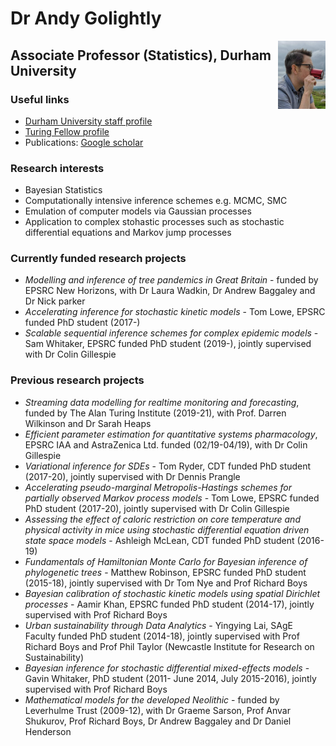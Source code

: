 # Dr Andy Golightly

<img align="right" src="AG.jpg" width="15%" height="15%"/>

## Associate Professor (Statistics), Durham University

### Useful links
- [Durham University staff profile](https://www.durham.ac.uk/staff/andrew-golightly/)
- [Turing Fellow profile](https://www.turing.ac.uk/people/researchers/andrew-golightly)
- Publications: [Google scholar](https://scholar.google.co.uk/citations?user=Pdt6-qMAAAAJ&hl=en)

### Research interests
- Bayesian Statistics
- Computationally intensive inference schemes e.g. MCMC, SMC
- Emulation of computer models via Gaussian processes
- Application to complex stohastic processes such as stochastic differential equations and Markov jump processes

### Currently funded research projects
- _Modelling and inference of tree pandemics in Great Britain_ - funded by EPSRC New Horizons, with Dr Laura Wadkin, Dr Andrew Baggaley and Dr Nick parker
- _Accelerating inference for stochastic kinetic models_ - Tom Lowe, EPSRC funded PhD student (2017-)
- _Scalable sequential inference schemes for complex epidemic models_ - Sam Whitaker, EPSRC funded PhD student (2019-), jointly supervised with Dr Colin Gillespie

### Previous research projects
- _Streaming data modelling for realtime monitoring and forecasting_, funded by The Alan Turing Institute (2019-21), with Prof. Darren Wilkinson and Dr Sarah Heaps
- _Efficient parameter estimation for quantitative systems pharmacology_, EPSRC IAA and AstraZenica Ltd. funded (02/19-04/19), with Dr Colin Gillespie
- _Variational inference for SDEs_ - Tom Ryder, CDT funded PhD student (2017-20), jointly supervised with Dr Dennis Prangle
- _Accelerating pseudo-marginal Metropolis-Hastings schemes for partially observed Markov process models_ - Tom Lowe, EPSRC funded PhD student (2017-20), jointly supervised with Dr Colin Gillespie
- _Assessing the effect of caloric restriction on core temperature and physical activity in mice using stochastic differential equation driven state space models_ - Ashleigh McLean, CDT funded PhD student (2016-19)
- _Fundamentals of Hamiltonian Monte Carlo for Bayesian inference of phylogenetic trees_ - Matthew Robinson, EPSRC funded PhD student (2015-18), jointly supervised with Dr Tom Nye and Prof Richard Boys 
- _Bayesian calibration of stochastic kinetic models using spatial Dirichlet processes_ - Aamir Khan, EPSRC funded PhD student (2014-17), jointly supervised with Prof Richard Boys
- _Urban sustainability through Data Analytics_ - Yingying Lai, SAgE Faculty funded PhD student (2014-18), jointly supervised with Prof Richard Boys and Prof Phil Taylor (Newcastle Institute for Research on Sustainability)
- _Bayesian inference for stochastic differential mixed-effects models_ - 
Gavin Whitaker, PhD student (2011- June 2014, July 2015-2016), jointly supervised with 
Prof Richard Boys 
- _Mathematical models for the developed Neolithic_ - 
funded by Leverhulme Trust (2009-12), with Dr Graeme Sarson, 
Prof Anvar Shukurov, Prof Richard Boys, Dr Andrew Baggaley and Dr Daniel Henderson
